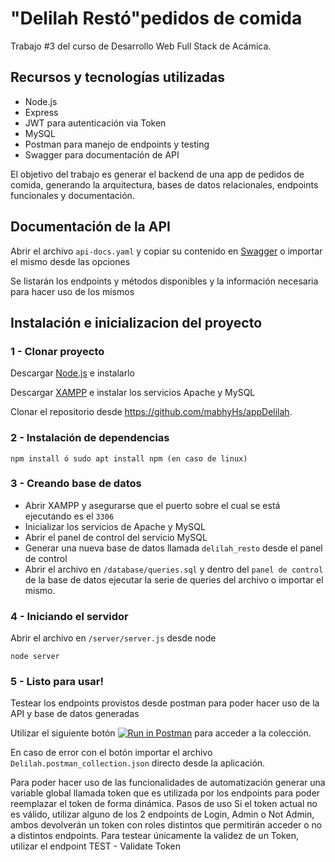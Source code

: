 # "Delilah Restó"pedidos de comida

Trabajo #3 del curso de Desarrollo Web Full Stack de Acámica.

## Recursos y tecnologías utilizadas

- Node.js
- Express
- JWT para autenticación via Token
- MySQL
- Postman para manejo de endpoints y testing
- Swagger para documentación de API

El objetivo del trabajo es generar el backend de una app de pedidos de comida, generando la arquitectura, bases de datos relacionales, endpoints funcionales y documentación.

## Documentación de la API

Abrir el archivo `api-docs.yaml` y copiar su contenido en [Swagger](https://editor.swagger.io/) o importar el mismo desde las opciones

Se listarán los endpoints y métodos disponibles y la información necesaria para hacer uso de los mismos

## Instalación e inicializacion del proyecto

### 1 - Clonar proyecto



Descargar [Node.js](https://nodejs.org/en/) e instalarlo


Descargar [XAMPP](https://www.apachefriends.org/es/index.html) e instalar los servicios Apache y MySQL

Clonar el repositorio desde https://github.com/mabhyHs/appDelilah.

### 2 - Instalación de dependencias

```
npm install ó sudo apt install npm (en caso de linux)
```
### 3 - Creando base de datos

- Abrir XAMPP y asegurarse que el puerto sobre el cual se está ejecutando es el `3306`
- Inicializar los servicios de Apache y MySQL
- Abrir el panel de control del servicio MySQL
- Generar una nueva base de datos llamada `delilah_resto` desde el panel de control
- Abrir el archivo en `/database/queries.sql` y dentro del `panel de control` de la base de datos ejecutar la serie de queries del archivo o importar el mismo.

### 4 - Iniciando el servidor

Abrir el archivo en `/server/server.js` desde node

`node server`

### 5 - Listo para usar!

Testear los endpoints provistos desde postman para poder hacer uso de la API y base de datos generadas

Utilizar el siguiente botón [![Run in Postman](https://run.pstmn.io/button.svg)](https://app.getpostman.com/run-collection/8415d1cf125e836b33b0) para acceder a la colección.

En caso de error con el botón importar el archivo `Delilah.postman_collection.json` directo desde la aplicación.

Para poder hacer uso de las funcionalidades de automatización generar una variable global llamada token que es utilizada por los endpoints para poder reemplazar el token de forma dinámica.
Pasos de uso
Si el token actual no es válido, utilizar alguno de los 2 endpoints de Login, Admin o Not Admin, ambos devolverán un token con roles distintos que permitirán acceder o no a distintos endpoints.
Para testear únicamente la validez de un Token, utilizar el endpoint TEST - Validate Token

